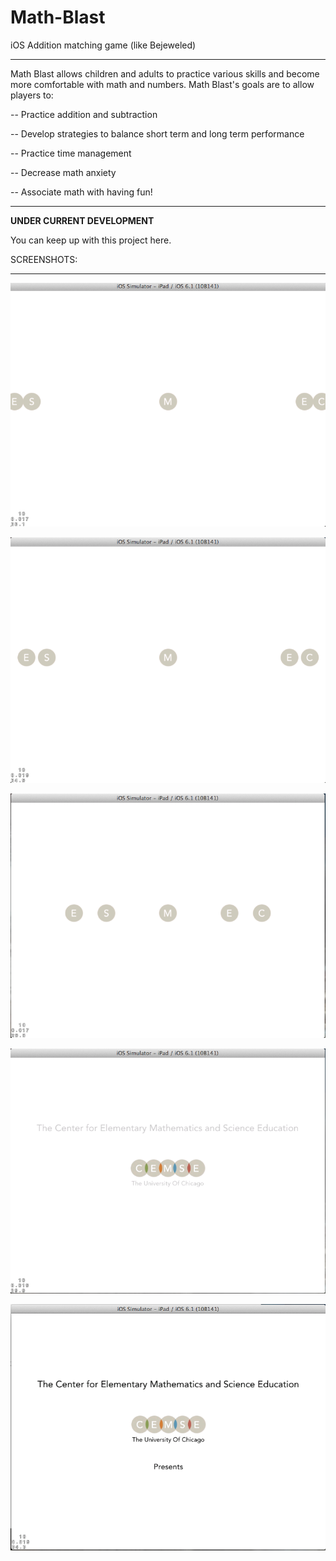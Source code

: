Math-Blast
==========

iOS Addition matching game (like Bejeweled)

--------------------------------------------------

Math Blast allows children and adults to practice various skills and become more comfortable with math and numbers. Math Blast's goals are to allow players to:

  -- Practice addition and subtraction
  
  -- Develop strategies to balance short term and long term performance
  
  -- Practice time management
  
  -- Decrease math anxiety
  
  -- Associate math with having fun!

---------------------------------------------------

****UNDER CURRENT DEVELOPMENT****

You can keep up with this project here. 

SCREENSHOTS:
____________

![Alt text](screen1.png "Screenshot 1")

![Alt text](screen2.png "Screenshot 2")

![Alt text](screen3.png "Screenshot 3")

![Alt text](screen4.png "Screenshot 4")

![Alt text](screen5.png "Screenshot 5")
